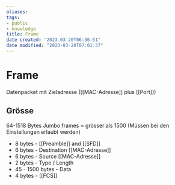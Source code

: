 ```yaml
---
aliases: 
tags:
- public
- knowledge
title: Frame
date created: "2023-03-20T06:36:51"
date modified: "2023-03-20T07:01:37"
---
```


# Frame

Datenpacket mit Zieladresse ([[MAC-Adresse]] plus [[Port]])

## Grösse

64-1518 Bytes
Jumbo frames = grösser als 1500 (Müssen bei den Einstellungen erlaubt werden)

- 8 bytes - [[Preamble]] and [[SFD]]
- 6 bytes - Destination [[MAC-Adresse]]
- 6 bytes - Source [[MAC-Adresse]]
- 2 bytes - Type / Length
- 45 - 1500 bytes - Data
- 4 bytes - [[FCS]]
